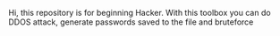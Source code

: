 Hi,
this repository is for beginning Hacker.
With this toolbox you can do DDOS attack, generate passwords saved to the file and bruteforce
